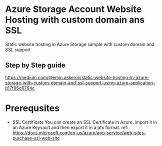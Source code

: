 # Azure Storage Account Website Hosting with custom domain ans SSL
Static website hosting in Azure Storage sample with custom domain and SSL support

## Step by Step guide
https://medium.com/@emin.askerov/static-website-hosting-in-azure-storage-with-custom-domain-and-ssl-support-using-azure-application-b17f95c6764c

# Prerequsites 
- SSL Certificate
You can create an SSL Certificate in Azure, import it in an Azure Keyvault and then export it in a pfx format.
ref: 
https://docs.microsoft.com/en-us/azure/app-service/web-sites-purchase-ssl-web-site



